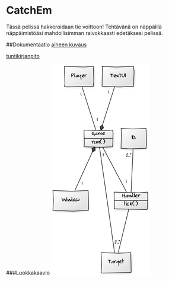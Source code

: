 # CatchEm
Tässä pelissä hakkeroidaan tie voittoon!
Tehtävänä on näppäillä näppäimistöäsi mahdollisimman raivokkaasti edetäksesi pelissä.

##Dokumentaatio
[aiheen kuvaus](dokumentointi/aihe.md)

[tuntikirjanpito](dokumentointi/tuntikirjanpito.md)

###Luokkakaavio
![luokkakaavio](dokumentointi/luokkakaavio.png)
